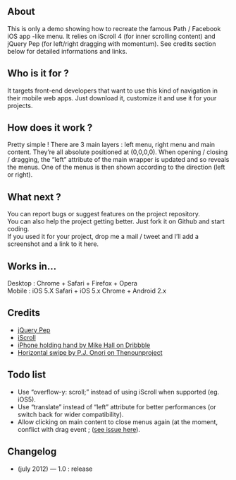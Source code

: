 ## About

This is only a demo showing how to recreate the famous Path / Facebook
iOS app -like menu. It relies on iScroll 4 (for inner scrolling content)
and jQuery Pep (for left/right dragging with momentum). See credits
section below for detailed informations and links.

## Who is it for ?

It targets front-end developers that want to use this kind of navigation
in their mobile web apps. Just download it, customize it and use it for
your projects.

## How does it work ?

Pretty simple ! There are 3 main layers : left menu, right menu and main
content. They’re all absolute positioned at (0,0,0,0). When opening /
closing / dragging, the “left” attribute of the main wrapper is updated
and so reveals the menus. One of the menus is then shown according to
the direction (left or right).

## What next ?

You can report bugs or suggest features on the project repository.   
 You can also help the project getting better. Just fork it on Github
and start coding.   
 If you used it for your project, drop me a mail / tweet and I’ll add a
screenshot and a link to it here.

## Works in...

Desktop : Chrome + Safari + Firefox + Opera   
Mobile : iOS 5.X Safari + iOS 5.x Chrome + Android 2.x

## Credits

-   [jQuery Pep](http://pep.briangonzalez.org/)
-   [iScroll](http://cubiq.org/iscroll-4)
-   [iPhone holding hand by Mike Hall on Dribbble](http://dribbble.com/shots/381876-iPhone-holding-hand-free-PSD)
-   [Horizontal swipe by P.J. Onori on Thenounproject](http://thenounproject.com/en-us/noun/horizontal-swipe/#icon-No2924)

## Todo list

-   Use “overflow-y: scroll;” instead of using iScroll when supported
    (eg. iOS5).
-   Use “translate” instead of “left” attribute for better performances
    (or switch back for wider compatibility).
-   Allow clicking on main content to close menus again (at the moment,
    conflict with drag event ; ([see issue here](https://github.com/briangonzalez/pep.jquery.js/issues/14)).

## Changelog

-   (july 2012) — 1.0 : release